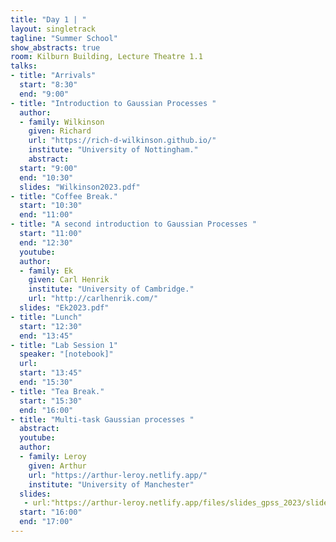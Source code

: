 ```yaml
---
title: "Day 1 | "
layout: singletrack
tagline: "Summer School"
show_abstracts: true
room: Kilburn Building, Lecture Theatre 1.1
talks:
- title: "Arrivals"
  start: "8:30"
  end: "9:00"
- title: "Introduction to Gaussian Processes "
  author:
  - family: Wilkinson
    given: Richard
    url: "https://rich-d-wilkinson.github.io/"
    institute: "University of Nottingham."   
    abstract:
  start: "9:00"
  end: "10:30"
  slides: "Wilkinson2023.pdf"
- title: "Coffee Break."
  start: "10:30"
  end: "11:00"
- title: "A second introduction to Gaussian Processes "
  start: "11:00"
  end: "12:30"
  youtube: 
  author:  
  - family: Ek
    given: Carl Henrik
    institute: "University of Cambridge."
    url: "http://carlhenrik.com/"
  slides: "Ek2023.pdf"
- title: "Lunch"
  start: "12:30"
  end: "13:45"
- title: "Lab Session 1"
  speaker: "[notebook]"
  url:
  start: "13:45"
  end: "15:30"
- title: "Tea Break."
  start: "15:30"
  end: "16:00"
- title: "Multi-task Gaussian processes "
  abstract:
  youtube: 
  author:
  - family: Leroy 
    given: Arthur
    url: "https://arthur-leroy.netlify.app/"
    institute: "University of Manchester"
  slides:
   - url:"https://arthur-leroy.netlify.app/files/slides_gpss_2023/slides#/"
  start: "16:00"
  end: "17:00"
---
```

